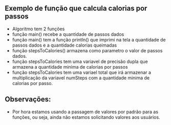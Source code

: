 <h2> Exemplo de função que calcula calorias por passos </h2>

- Algoritmo tem 2 funções
- função main() recebe a quantidade de passos dados
- função main() tem a função println() que imprimi na tela a quantidade de passos dados e a quantidade calorias queimadas
- função stepsToCalories() armazena como parametro o valor de passos dados.
- função stepsToCalories tem uma variavel de precisão dupla que armazena a quantidade minima de calorias por passos
- função stepsToCalories tem uma variael total que irá armazenar a multiplicação da variavel numSteps com a quantidade minima de calorias por passo.

<h2> Observações: </h2>

- Por hora estamos usando a passagem de valores por padrão para as funções, ou seja, ainda não estamos solicitando valores aos usuários.
